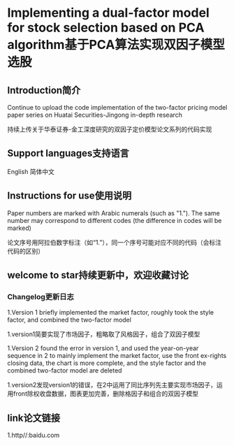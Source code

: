 # Implementing a dual-factor model for stock selection based on PCA algorithm基于PCA算法实现双因子模型选股
## Introduction简介
Continue to upload the code implementation of the two-factor pricing model paper series on Huatai Securities-Jingong in-depth research

持续上传关于华泰证券-金工深度研究的双因子定价模型论文系列的代码实现
## Support languages支持语言
English 简体中文
## Instructions for use使用说明
Paper numbers are marked with Arabic numerals (such as "1."). The same number may correspond to different codes (the difference in codes will be marked)

论文序号用阿拉伯数字标注（如“1.”），同一个序号可能对应不同的代码（会标注代码的区别）
## welcome to star持续更新中，欢迎收藏讨论 
### Changelog更新日志
1.Version 1 briefly implemented the market factor, roughly took the style factor, and combined the two-factor model

1.version1简要实现了市场因子，粗略取了风格因子，组合了双因子模型


1.Version 2 found the error in version 1, and used the year-on-year sequence in 2 to mainly implement the market factor, use the front ex-rights closing data, the chart is more complete, and the style factor and the combined two-factor model are deleted
   
1.version2发现version1的错误，在2中运用了同比序列先主要实现市场因子，运用front除权收盘数据，图表更加完善，删除格因子和组合的双因子模型
## link论文链接
1.http//:baidu.com
